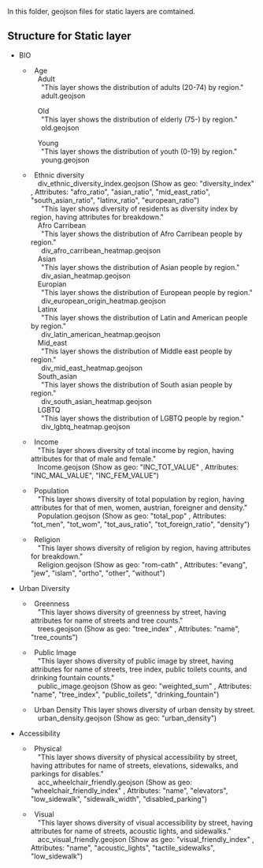 In this folder, geojson files for static layers are comtained.

## Structure for Static layer

* BIO  
    * &ensp;Age  
        &emsp;Adult  
            &emsp;&ensp;"This layer shows the distribution of adults (20-74) by region."  
            &emsp;&ensp;adult.geojson  
            
        &emsp;Old  
            &emsp;&ensp;"This layer shows the distribution of elderly (75-) by region."  
            &emsp;&ensp;old.geojson  
              
        &emsp;Young  
            &emsp;&ensp;"This layer shows the distribution of youth (0-19) by region."  
            &emsp;&ensp;young.geojson  
              
    * &ensp;Ethnic diversity  
        &emsp;div_ethnic_diversity_index.geojson (Show as geo: "diversity_index" , Attributes: "afro_ratio", "asian_ratio", "mid_east_ratio", "south_asian_ratio", "latinx_ratio", "european_ratio")  
        &emsp;&ensp;"This layer shows diversity of residents as diversity index by region, having attributes for breakdown."  
            &emsp;Afro Carribean  
                &emsp;&ensp;"This layer shows the distribution of Afro Carribean people by region."  
                &emsp;&ensp;div_afro_carribean_heatmap.geojson  
            &emsp;Asian  
                &emsp;&ensp;"This layer shows the distribution of Asian people by region."  
                &emsp;&ensp;div_asian_heatmap.geojson  
            &emsp;Europian  
                &emsp;&ensp;"This layer shows the distribution of European people by region."  
                &emsp;&ensp;div_european_origin_heatmap.geojson  
            &emsp;Latinx  
                &emsp;&ensp;"This layer shows the distribution of Latin and American people by region."  
                &emsp;&ensp;div_latin_american_heatmap.geojson  
            &emsp;Mid_east  
                &emsp;&ensp;"This layer shows the distribution of Middle east people by region."  
                &emsp;&ensp;div_mid_east_heatmap.geojson  
            &emsp;South_asian  
                &emsp;&ensp;"This layer shows the distribution of South asian people by region."  
                &emsp;&ensp;div_south_asian_heatmap.geojson  
            &emsp;LGBTQ  
                &emsp;&ensp;"This layer shows the distribution of LGBTQ people by region."  
                &emsp;&ensp;div_lgbtq_heatmap.geojson  

    * &ensp;Income  
        &emsp;"This layer shows diversity of total income by region, having attributes for that of male and female."  
        &emsp;Income.geojson (Show as geo: "INC_TOT_VALUE" , Attributes: "INC_MAL_VALUE", "INC_FEM_VALUE")  
  
    * &ensp;Population  
        &emsp;"This layer shows diversity of total population by region, having attributes for that of men, women, austrian, foreigner and density."  
        &emsp;Population.geojson (Show as geo: "total_pop" , Attributes: "tot_men", "tot_wom", "tot_aus_ratio", "tot_foreign_ratio", "density")  
        
    * &ensp;Religion  
        &emsp;"This layer shows diversity of religion by region, having attributes for breakdown."  
        &emsp;Religion.geojson (Show as geo: "rom-cath" , Attributes: "evang", "jew", "islam", "ortho", "other", "without")  
        
    
* Urban Diversity  
    * &ensp;Greenness  
        &emsp;"This layer shows diversity of greenness by street, having attributes for name of streets and tree counts."  
        &emsp;trees.geojson (Show as geo: "tree_index" , Attributes: "name", "tree_counts")  
        
    * &ensp;Public Image  
        &emsp;"This layer shows diversity of public image by street, having attributes for name of streets, tree index, public toilets counts, and drinking fountain counts."  
        &emsp;public_image.geojson (Show as geo: "weighted_sum" , Attributes: "name", "tree_index", "public_toilets", "drinking_fountain")  
        
    * &ensp;Urban Density  This layer shows diversity of urban density by street.  
        &emsp;urban_density.geojson (Show as geo: "urban_density")  
        

* Accessibility  
    * &ensp;Physical  
        &emsp;"This layer shows diversity of physical accessibility by street, having attributes for name of streets, elevations, sidewalks, and parkings for disables."  
        &emsp;acc_wheelchair_friendly.geojson (Show as geo: "wheelchair_friendly_index" , Attributes: "name", "elevators", "low_sidewalk", "sidewalk_width", "disabled_parking")  
        
    * &ensp;Visual  
        &emsp;"This layer shows diversity of visual accessibility by street, having attributes for name of streets, acoustic lights, and sidewalks."  
        &emsp;acc_visual_friendly.geojson (Show as geo: "visual_friendly_index" , Attributes: "name", "acoustic_lights", "tactile_sidewalks", "low_sidewalk")  